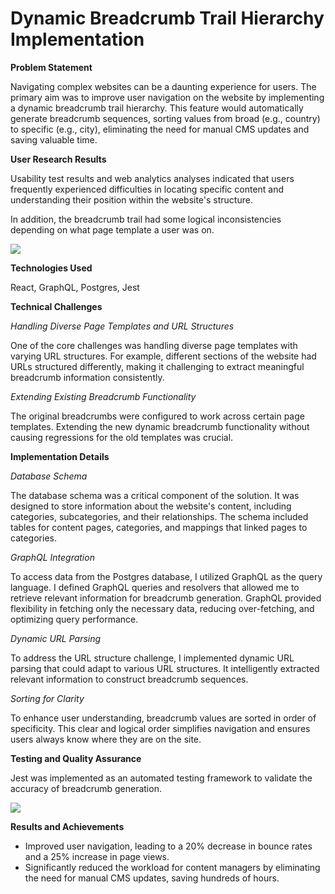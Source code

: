 # Dynamic Breadcrumb Trail Hierarchy Implementation

<b>Problem Statement</b>

Navigating complex websites can be a daunting experience for users. The primary aim was to improve user navigation on the website by implementing a dynamic breadcrumb trail hierarchy. This feature would automatically generate breadcrumb sequences, sorting values from broad (e.g., country) to specific (e.g., city), eliminating the need for manual CMS updates and saving valuable time.

<b>User Research Results</b>

Usability test results and web analytics analyses indicated that users frequently experienced difficulties in locating specific content and understanding their position within the website's structure. 

In addition, the breadcrumb trail had some logical inconsistencies depending on what page template a user was on.

<img src="https://i.imgur.com/OWy50qS.png">

<b>Technologies Used</b>

React, GraphQL, Postgres, Jest

<b>Technical Challenges</b>

*Handling Diverse Page Templates and URL Structures*

One of the core challenges was handling diverse page templates with varying URL structures. For example, different sections of the website had URLs structured differently, making it challenging to extract meaningful breadcrumb information consistently. 

*Extending Existing Breadcrumb Functionality*

The original breadcrumbs were configured to work across certain page templates. Extending the new dynamic breadcrumb functionality without causing regressions for the old templates was crucial.

<b>Implementation Details</b>

*Database Schema*

The database schema was a critical component of the solution. It was designed to store information about the website's content, including categories, subcategories, and their relationships. The schema included tables for content pages, categories, and mappings that linked pages to categories.

*GraphQL Integration*

To access data from the Postgres database, I utilized GraphQL as the query language. I defined GraphQL queries and resolvers that allowed me to retrieve relevant information for breadcrumb generation. GraphQL provided flexibility in fetching only the necessary data, reducing over-fetching, and optimizing query performance.

*Dynamic URL Parsing*

To address the URL structure challenge, I implemented dynamic URL parsing that could adapt to various URL structures. It intelligently extracted relevant information to construct breadcrumb sequences. 

*Sorting for Clarity*

To enhance user understanding, breadcrumb values are sorted in order of specificity. This clear and logical order simplifies navigation and ensures users always know where they are on the site. 

<b>Testing and Quality Assurance</b>

Jest was implemented as an automated testing framework to validate the accuracy of breadcrumb generation.</b>

<img src="https://i.imgur.com/Np9Gitc.png">

<b>Results and Achievements</b>

- Improved user navigation, leading to a 20% decrease in bounce rates and a 25% increase in page views.
- Significantly reduced the workload for content managers by eliminating the need for manual CMS updates, saving hundreds of hours.
